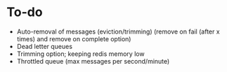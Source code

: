 # To-do

- Auto-removal of messages (eviction/trimming) (remove on fail (after x times) and remove on complete option)
- Dead letter queues
- Trimming option; keeping redis memory low
- Throttled queue (max messages per second/minute)

